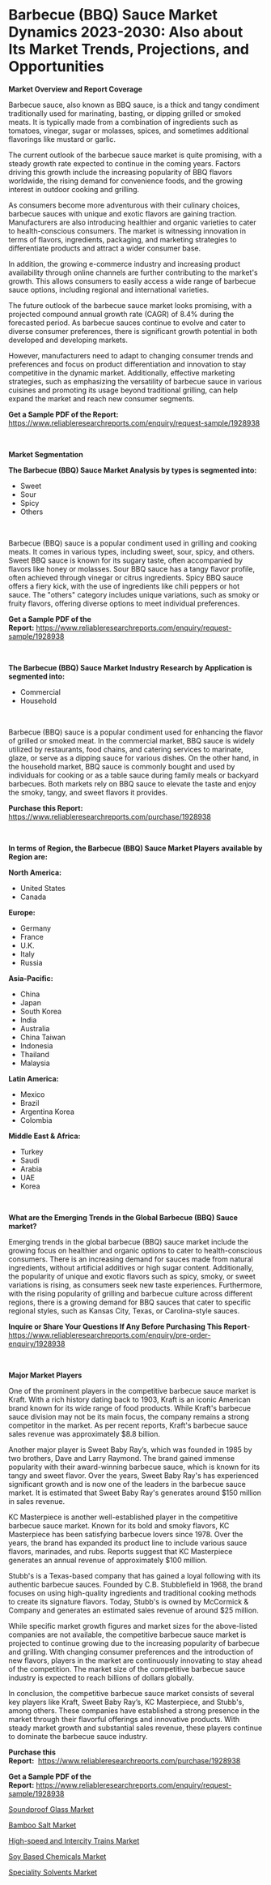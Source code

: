 <p><h1>Barbecue (BBQ) Sauce Market Dynamics 2023-2030: Also about Its Market Trends, Projections, and Opportunities</h1></p><p><strong>Market Overview and Report Coverage</strong></p>
<p><p>Barbecue sauce, also known as BBQ sauce, is a thick and tangy condiment traditionally used for marinating, basting, or dipping grilled or smoked meats. It is typically made from a combination of ingredients such as tomatoes, vinegar, sugar or molasses, spices, and sometimes additional flavorings like mustard or garlic.</p><p>The current outlook of the barbecue sauce market is quite promising, with a steady growth rate expected to continue in the coming years. Factors driving this growth include the increasing popularity of BBQ flavors worldwide, the rising demand for convenience foods, and the growing interest in outdoor cooking and grilling.</p><p>As consumers become more adventurous with their culinary choices, barbecue sauces with unique and exotic flavors are gaining traction. Manufacturers are also introducing healthier and organic varieties to cater to health-conscious consumers. The market is witnessing innovation in terms of flavors, ingredients, packaging, and marketing strategies to differentiate products and attract a wider consumer base.</p><p>In addition, the growing e-commerce industry and increasing product availability through online channels are further contributing to the market's growth. This allows consumers to easily access a wide range of barbecue sauce options, including regional and international varieties.</p><p>The future outlook of the barbecue sauce market looks promising, with a projected compound annual growth rate (CAGR) of 8.4% during the forecasted period. As barbecue sauces continue to evolve and cater to diverse consumer preferences, there is significant growth potential in both developed and developing markets.</p><p>However, manufacturers need to adapt to changing consumer trends and preferences and focus on product differentiation and innovation to stay competitive in the dynamic market. Additionally, effective marketing strategies, such as emphasizing the versatility of barbecue sauce in various cuisines and promoting its usage beyond traditional grilling, can help expand the market and reach new consumer segments.</p></p>
<p><strong>Get a Sample PDF of the Report:</strong> <a href="https://www.reliableresearchreports.com/enquiry/request-sample/1928938">https://www.reliableresearchreports.com/enquiry/request-sample/1928938</a></p>
<p>&nbsp;</p>
<p><strong>Market Segmentation</strong></p>
<p><strong>The Barbecue (BBQ) Sauce Market Analysis by types is segmented into:</strong></p>
<p><ul><li>Sweet</li><li>Sour</li><li>Spicy</li><li>Others</li></ul></p>
<p>&nbsp;</p>
<p><p>Barbecue (BBQ) sauce is a popular condiment used in grilling and cooking meats. It comes in various types, including sweet, sour, spicy, and others. Sweet BBQ sauce is known for its sugary taste, often accompanied by flavors like honey or molasses. Sour BBQ sauce has a tangy flavor profile, often achieved through vinegar or citrus ingredients. Spicy BBQ sauce offers a fiery kick, with the use of ingredients like chili peppers or hot sauce. The "others" category includes unique variations, such as smoky or fruity flavors, offering diverse options to meet individual preferences.</p></p>
<p><strong>Get a Sample PDF of the Report:</strong>&nbsp;<a href="https://www.reliableresearchreports.com/enquiry/request-sample/1928938">https://www.reliableresearchreports.com/enquiry/request-sample/1928938</a></p>
<p>&nbsp;</p>
<p><strong>The Barbecue (BBQ) Sauce Market Industry Research by Application is segmented into:</strong></p>
<p><ul><li>Commercial</li><li>Household</li></ul></p>
<p>&nbsp;</p>
<p><p>Barbecue (BBQ) sauce is a popular condiment used for enhancing the flavor of grilled or smoked meat. In the commercial market, BBQ sauce is widely utilized by restaurants, food chains, and catering services to marinate, glaze, or serve as a dipping sauce for various dishes. On the other hand, in the household market, BBQ sauce is commonly bought and used by individuals for cooking or as a table sauce during family meals or backyard barbecues. Both markets rely on BBQ sauce to elevate the taste and enjoy the smoky, tangy, and sweet flavors it provides.</p></p>
<p><strong>Purchase this Report:</strong>&nbsp; <a href="https://www.reliableresearchreports.com/purchase/1928938">https://www.reliableresearchreports.com/purchase/1928938</a></p>
<p>&nbsp;</p>
<p><strong>In terms of Region, the Barbecue (BBQ) Sauce Market Players available by Region are:</strong></p>
<p>
    <p> <strong> North America: </strong>
        <ul>
            <li>United States</li>
            <li>Canada</li>
        </ul>
        </p> 
    <p> <strong> Europe: </strong>
        <ul>
            <li>Germany</li>
            <li>France</li>
            <li>U.K.</li>
            <li>Italy</li>
            <li>Russia</li>
        </ul>
        </p> 
    <p> <strong> Asia-Pacific: </strong>
        <ul>
            <li>China</li>
            <li>Japan</li>
            <li>South Korea</li>
            <li>India</li>
            <li>Australia</li>
            <li>China Taiwan</li>
            <li>Indonesia</li>
            <li>Thailand</li>
            <li>Malaysia</li>
        </ul>
        </p> 
    <p> <strong> Latin America: </strong>
        <ul>
            <li>Mexico</li>
            <li>Brazil</li>
            <li>Argentina Korea</li>
            <li>Colombia</li>
        </ul>
        </p> 
    <p> <strong> Middle East & Africa: </strong>
        <ul>
            <li>Turkey</li>
            <li>Saudi</li>
            <li>Arabia</li>
            <li>UAE</li>
            <li>Korea</li>
        </ul>
    </p>
    </p>
<p>&nbsp;</p>
<p><strong>What are the Emerging Trends in the Global Barbecue (BBQ) Sauce market?</strong></p>
<p><p>Emerging trends in the global barbecue (BBQ) sauce market include the growing focus on healthier and organic options to cater to health-conscious consumers. There is an increasing demand for sauces made from natural ingredients, without artificial additives or high sugar content. Additionally, the popularity of unique and exotic flavors such as spicy, smoky, or sweet variations is rising, as consumers seek new taste experiences. Furthermore, with the rising popularity of grilling and barbecue culture across different regions, there is a growing demand for BBQ sauces that cater to specific regional styles, such as Kansas City, Texas, or Carolina-style sauces.</p></p>
<p><strong>Inquire or Share Your Questions If Any Before Purchasing This Report</strong>- <a href="https://www.reliableresearchreports.com/enquiry/pre-order-enquiry/1928938">https://www.reliableresearchreports.com/enquiry/pre-order-enquiry/1928938</a></p>
<p>&nbsp;</p>
<p><strong>Major Market Players</strong></p>
<p><p>One of the prominent players in the competitive barbecue sauce market is Kraft. With a rich history dating back to 1903, Kraft is an iconic American brand known for its wide range of food products. While Kraft's barbecue sauce division may not be its main focus, the company remains a strong competitor in the market. As per recent reports, Kraft's barbecue sauce sales revenue was approximately $8.8 billion.</p><p>Another major player is Sweet Baby Ray’s, which was founded in 1985 by two brothers, Dave and Larry Raymond. The brand gained immense popularity with their award-winning barbecue sauce, which is known for its tangy and sweet flavor. Over the years, Sweet Baby Ray's has experienced significant growth and is now one of the leaders in the barbecue sauce market. It is estimated that Sweet Baby Ray's generates around $150 million in sales revenue.</p><p>KC Masterpiece is another well-established player in the competitive barbecue sauce market. Known for its bold and smoky flavors, KC Masterpiece has been satisfying barbecue lovers since 1978. Over the years, the brand has expanded its product line to include various sauce flavors, marinades, and rubs. Reports suggest that KC Masterpiece generates an annual revenue of approximately $100 million.</p><p>Stubb's is a Texas-based company that has gained a loyal following with its authentic barbecue sauces. Founded by C.B. Stubblefield in 1968, the brand focuses on using high-quality ingredients and traditional cooking methods to create its signature flavors. Today, Stubb's is owned by McCormick & Company and generates an estimated sales revenue of around $25 million.</p><p>While specific market growth figures and market sizes for the above-listed companies are not available, the competitive barbecue sauce market is projected to continue growing due to the increasing popularity of barbecue and grilling. With changing consumer preferences and the introduction of new flavors, players in the market are continuously innovating to stay ahead of the competition. The market size of the competitive barbecue sauce industry is expected to reach billions of dollars globally.</p><p>In conclusion, the competitive barbecue sauce market consists of several key players like Kraft, Sweet Baby Ray’s, KC Masterpiece, and Stubb's, among others. These companies have established a strong presence in the market through their flavorful offerings and innovative products. With steady market growth and substantial sales revenue, these players continue to dominate the barbecue sauce industry.</p></p>
<p><strong>Purchase this Report:</strong>&nbsp;&nbsp;<a href="https://www.reliableresearchreports.com/purchase/1928938">https://www.reliableresearchreports.com/purchase/1928938</a></p>
<p></p>
<p><strong>Get a Sample PDF of the Report:</strong>&nbsp;<a href="https://www.reliableresearchreports.com/enquiry/request-sample/1928938">https://www.reliableresearchreports.com/enquiry/request-sample/1928938</a></p>
<p><p><a href="https://medium.com/@piercehoppe2023/soundproof-glass-market-size-reveals-the-best-marketing-channels-in-global-industry-0652a91ec03a">Soundproof Glass Market</a></p><p><a href="https://github.com/kipkeeva/Market-Research-Report-List-1/blob/main/bamboo-salt-market.md">Bamboo Salt Market</a></p><p><a href="https://github.com/provorikovar/Market-Research-Report-List-1/blob/main/high-speed-and-intercity-trains-market.md">High-speed and Intercity Trains Market</a></p><p><a href="https://medium.com/@melissahaag/soy-based-chemicals-market-competitive-analysis-market-trends-and-forecast-to-2030-8308ce3bdc10">Soy Based Chemicals Market</a></p><p><a href="https://medium.com/@efrenmuller/speciality-solvents-market-competitive-analysis-market-trends-and-forecast-to-2030-632d4a8d2aa8">Speciality Solvents Market</a></p></p>